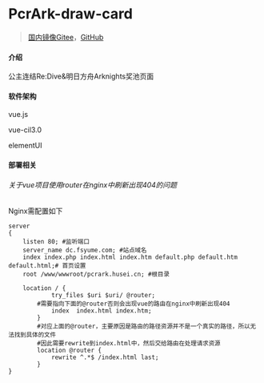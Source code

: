 # PcrArk-draw-card

> [国内镜像Gitee](https://gitee.com/kzycn/PcrArk-draw-card)，[GitHub](https://github.com/kzycn/PcrArk-draw-card)

#### 介绍
公主连结Re:Dive&明日方舟Arknights奖池页面

#### 软件架构
vue.js

vue-cil3.0

elementUI

#### 部署相关
###### 关于vue项目使用router在nginx中刷新出现404的问题
Nginx需配置如下

```nginx
server
{
    listen 80; #监听端口
    server_name dc.fsyume.com; #站点域名
    index index.php index.html index.htm default.php default.htm default.html;# 首页设置
    root /www/wwwroot/pcrark.husei.cn; #根目录
    
    location / {
            try_files $uri $uri/ @router;
        #需要指向下面的@router否则会出现vue的路由在nginx中刷新出现404
            index  index.html index.htm;
        }
        #对应上面的@router，主要原因是路由的路径资源并不是一个真实的路径，所以无法找到具体的文件
        #因此需要rewrite到index.html中，然后交给路由在处理请求资源
        location @router {
            rewrite ^.*$ /index.html last;
        }
}
```

